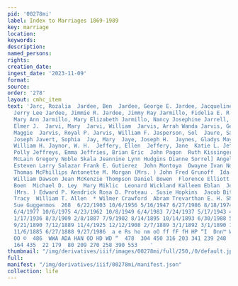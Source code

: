 ```yaml
---
pid: '00278mi'
label: Index to Marriages 1869-1989
key: marriage
location: 
keywords: 
description: 
named_persons: 
rights: 
creation_date: 
ingest_date: '2023-11-09'
format: 
source: 
order: '278'
layout: cmhc_item
text: 'Jarc, Rozalia  Jardee, Ben  Jardee, George E. Jardee, Jacqueline Kay Jardee,
  Jerry Lee Jardee, Jimmie R. Jardee, Jimmy Ray Jarmillo, Fidelia E. R. Jarmillo,
  Mary Ann Jarmillo, Mary Elizabeth Jarmillo, Nancy Josephine Jarrell, Mary Nel] Jarvi,
  Elmer J.  Jarvi, Mary  Jarvi, William  Jarvis, Arrah Wanda Jarvis, George R. Jarvis,
  Maggie  Jarvis, Royal P. Jarvis, William F. Jasperson, Sol  Jaure, Sandra Kaye Javenic,
  Joseph Javert, Sophia  Jay, Mary  Jaye, Joseph H.  Jaynes, Gladys May (Mrs. ) Jaynes,
  William H. Jaynor, W. H.  Jeffery, Ellen  Jeffery, Jane  Katie L. Jeffrey, Margaret  Jeffrey,  Jeffrey,
  Polly Jeffreys, Emma Jeffries, Brian Eric  John Pagon  Ruth Kissinger  Freeda Lee
  McLain Gregory Noble Skala Jeannine Lynn Hudgins Dianne Sorrel] Angeline Marie Russ
  Esteven Larry Salazar Frank E. Gutierez  John Montoya  Dwayne Ivan Noriega Frank
  Thomas McPhillips Antonette M. Morgan (Mrs. ) John Fred Grunoff  Ida Dvall  Joseph
  William Dawson Jean McKenzie Thompson Daniel Bowen  Florence Elliott  Cora A. Paddock  Mary
  Boen  Michael D. Ley  Mary Miklic  Leonard Wickland Kalleem Eblan  Jeanette F. Nichols
  (Mrs. ) Edward P. Kendrick Rosa D. Proteau . Susie Hopkins  Jacob Bittner  Isaac
  Tracy  William T. Allen  * Wilmer Crawford  Abram Trevarthan E. H. Shackleford Janet
  Sue Guggenmos  268  6/22/1903 10/6/1956 5/16/1947 6/27/1986 8/18/1974 12/7/1973
  6/4/1977 10/6/1975 4/23/1962 10/8/1949 6/4/1983 7/24/1937 5/17/1943 4/18/1899 7/28/1900
  1/17/1936 8/3/1909 2/8/1887 7/9/1902 8/14/1895 10/14/1893 6/30/1988 5/6/1900 8/16/1884
  9/21/1890 7/12/1889 11/4/1925 12/12/1908 2/7/1889 3/1/1892 3/1/1890 1/11/1893 8/20/1894
  11/6/1885 6/27/1888 9/27/1986  a e Rs ho nm oO ff fF fH HP “I  Dnn™ Wns O nN NS
  OO ©  486  WWA ADA HAN OD HD WD “  478  304 450 316 203 341 239 248  ee) 212 107  45
  164 435  22 179  80 209 270 258 390 553    '
thumbnail: "/img/derivatives/iiif/images/00278mi/full/250,/0/default.jpg"
full: 
manifest: "/img/derivatives/iiif/00278mi/manifest.json"
collection: life
---
```

